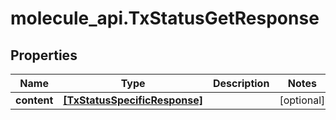 # molecule_api.TxStatusGetResponse

## Properties
Name | Type | Description | Notes
------------ | ------------- | ------------- | -------------
**content** | [**[TxStatusSpecificResponse]**](TxStatusSpecificResponse.md) |  | [optional] 


